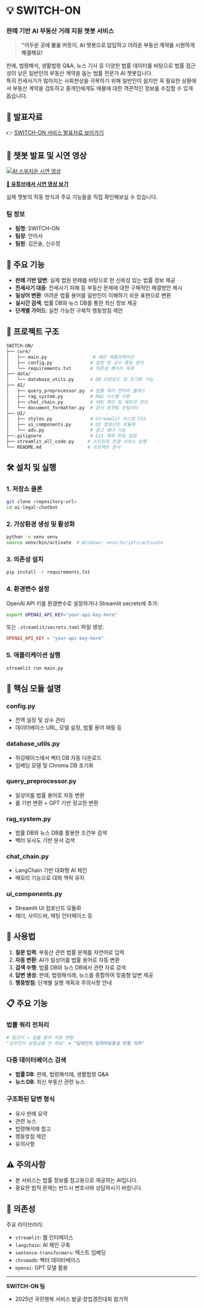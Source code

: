 # 💡 SWITCH-ON
### 판례 기반 AI 부동산 거래 지원 챗봇 서비스

> **"어두운 곳에 불을 켜듯이, AI 챗봇으로 답답하고 어려운 부동산 계약을 시원하게 해결해요!**


판례, 법령해석, 생활법령 Q&A, 뉴스 기사 등 다양한 법률 데이터를 바탕으로 법률 접근성이 낮은 일반인의 부동산 계약을 돕는 법률 전문가 AI 챗봇입니다.  
특히 전세사기가 많아지는 사회현상을 극복하기 위해 일반인이 쉽지만 꼭 필요한 상황에서 부동산 계약을 검토하고 중개인에게도 매물에 대한 객관적인 정보를 수집할 수 있게 돕습니다.


## 📑 발표자료

👉 [SWITCH-ON 서비스 발표자료 보러가기](./LeeseoAn_Portfolio_SWITCH_ON.pdf)


## 🎥 챗봇 발표 및 시연 영상

[![AI 스위치온 시연 영상](https://img.youtube.com/vi/4jeZ1oXFj5Q/0.jpg)](https://youtu.be/4jeZ1oXFj5Q?feature=shared)

**[🔗 유튜브에서 시연 영상 보기](https://youtu.be/4jeZ1oXFj5Q?feature=shared)**

실제 챗봇의 작동 방식과 주요 기능들을 직접 확인해보실 수 있습니다.


### 팀 정보
- **팀명**: SWITCH-ON
- **팀장**: 안이서
- **팀원**: 김은솔, 신수정


## 🚀 주요 기능

- **판례 기반 답변**: 실제 법원 판례를 바탕으로 한 신뢰성 있는 법률 정보 제공
- **전세사기 대응**: 전세사기 피해 등 부동산 문제에 대한 구체적인 해결방안 제시
- **일상어 변환**: 어려운 법률 용어를 일반인이 이해하기 쉬운 표현으로 변환
- **실시간 검색**: 법률 DB와 뉴스 DB를 통한 최신 정보 제공
- **단계별 가이드**: 실천 가능한 구체적 행동방침 제안

## 📁 프로젝트 구조

```bash
SWITCH-ON/
├── core/
│   ├── main.py                 # 메인 애플리케이션
│   ├── config.py              # 설정 및 상수 중앙 관리
│   └── requirements.txt       # 의존성 패키지 목록
├── data/
│   └── database_utils.py      # DB 다운로드 및 초기화 기능
├── AI/
│   ├── query_preprocessor.py  # 법률 쿼리 전처리 클래스
│   ├── rag_system.py          # RAG 시스템 구현
│   ├── chat_chain.py          # 채팅 체인 및 메모리 관리
│   └── document_formatter.py  # 문서 포맷팅 유틸리티
├── UI/
│   ├── styles.py              # Streamlit 커스텀 CSS
│   ├── ui_components.py       # UI 컴포넌트 모듈화
│   └── ads.py                 # 광고 배너 기능
├──.gitignore                  # Git 제외 파일 설정
├── streamlit_all_code.py     # 스트림릿 연결 서비스 실행
└── README.md                 # 프로젝트 문서

```

## 🛠️ 설치 및 실행

### 1. 저장소 클론
```bash
git clone <repository-url>
cd ai-legal-chatbot
```

### 2. 가상환경 생성 및 활성화
```bash
python -m venv venv
source venv/bin/activate  # Windows: venv\Scripts\activate
```

### 3. 의존성 설치
```bash
pip install -r requirements.txt
```

### 4. 환경변수 설정
OpenAI API 키를 환경변수로 설정하거나 Streamlit secrets에 추가:
```bash
export OPENAI_API_KEY="your-api-key-here"
```

또는 `.streamlit/secrets.toml` 파일 생성:
```toml
OPENAI_API_KEY = "your-api-key-here"
```

### 5. 애플리케이션 실행
```bash
streamlit run main.py
```

## 🔧 핵심 모듈 설명

### config.py
- 전역 설정 및 상수 관리
- 데이터베이스 URL, 모델 설정, 법률 용어 매핑 등

### database_utils.py
- 허깅페이스에서 벡터 DB 자동 다운로드
- 임베딩 모델 및 Chroma DB 초기화

### query_preprocessor.py
- 일상어를 법률 용어로 자동 변환
- 룰 기반 변환 + GPT 기반 정교한 변환

### rag_system.py
- 법률 DB와 뉴스 DB를 활용한 조건부 검색
- 벡터 유사도 기반 문서 검색

### chat_chain.py
- LangChain 기반 대화형 AI 체인
- 메모리 기능으로 대화 맥락 유지

### ui_components.py
- Streamlit UI 컴포넌트 모듈화
- 헤더, 사이드바, 채팅 인터페이스 등

## 🎯 사용법

1. **질문 입력**: 부동산 관련 법률 문제를 자연어로 입력
2. **자동 변환**: AI가 일상어를 법률 용어로 자동 변환
3. **검색 수행**: 법률 DB와 뉴스 DB에서 관련 자료 검색
4. **답변 생성**: 판례, 법령해석례, 뉴스를 종합하여 맞춤형 답변 제공
5. **행동방침**: 단계별 실행 계획과 주의사항 안내

## 📋 주요 기능

### 법률 쿼리 전처리
```python
# 일상어 → 법률 용어 자동 변환
"집주인이 보증금을 안 줘요" → "임대인의 임대차보증금 반환 의무"
```

### 다중 데이터베이스 검색
- **법률 DB**: 판례, 법령해석례, 생활법령 Q&A
- **뉴스 DB**: 최신 부동산 관련 뉴스

### 구조화된 답변 형식
- 유사 판례 요약
- 관련 뉴스
- 법령해석례 참고
- 행동방침 제안
- 유의사항

## ⚠️ 주의사항

- 본 서비스는 법률 정보를 참고용으로 제공하는 AI입니다.
- 중요한 법적 문제는 반드시 변호사와 상담하시기 바랍니다.

## 🔗 의존성

주요 라이브러리:
- `streamlit`: 웹 인터페이스
- `langchain`: AI 체인 구축
- `sentence-transformers`: 텍스트 임베딩
- `chromadb`: 벡터 데이터베이스
- `openai`: GPT 모델 활용

---

**SWITCH-ON 팀**
- 2025년 국민행복 서비스 발굴·창업경진대회 참가작

